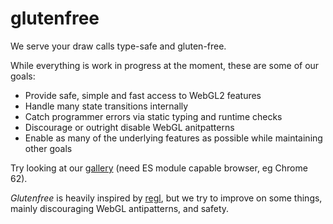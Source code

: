 # glutenfree

We serve your draw calls type-safe and gluten-free.

While everything is work in progress at the moment, these are some of our goals:

- Provide safe, simple and fast access to WebGL2 features
- Handle many state transitions internally
- Catch programmer errors via static typing and runtime checks
- Discourage or outright disable WebGL anitpatterns
- Enable as many of the underlying features as possible while maintaining other
        goals

Try looking at our [gallery](https://yanchith.github.io/glutenfree/) (need ES
module capable browser, eg Chrome 62).

_Glutenfree_ is heavily inspired by [regl](http://regl.party), but we try to
improve on some things, mainly discouraging WebGL antipatterns, and safety.
